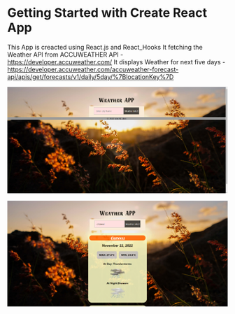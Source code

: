 # Getting Started with Create React App

This App is creacted using React.js and React_Hooks
It fetching the Weather API  from  ACCUWEATHER API - https://developer.accuweather.com/
It displays Weather for next five days -https://developer.accuweather.com/accuweather-forecast-api/apis/get/forecasts/v1/daily/5day/%7BlocationKey%7D

![](./Preview/Image.png)

![](./Preview/Image2.png)






